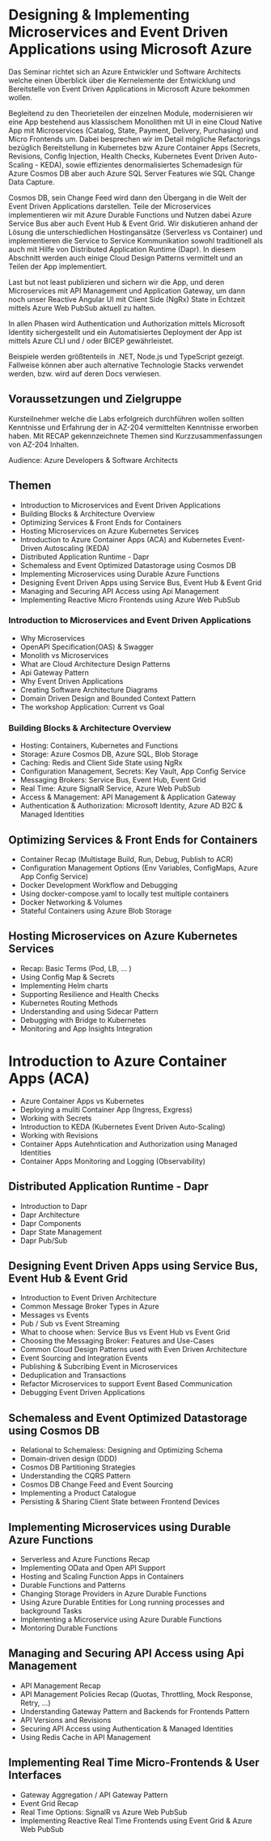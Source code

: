 # Designing & Implementing Microservices and Event Driven Applications using Microsoft Azure

Das Seminar richtet sich an Azure Entwickler und Software Architects welche einen Überblick über die Kernelemente der Entwicklung und Bereitstelle von Event Driven Applications in Microsoft Azure bekommen wollen. 

Begleitend zu den Theorieteilen der einzelnen Module, modernisieren wir eine App bestehend aus klassischem Monolithen mit UI in eine Cloud Native App mit Microservices (Catalog, State, Payment, Delivery, Purchasing) und Micro Frontends um. Dabei besprechen wir im Detail mögliche Refactorings bezüglich Bereitstellung in Kubernetes bzw Azure Container Apps (Secrets, Revisions, Config Injection, Health Checks, Kubernetes Event Driven Auto-Scaling - KEDA), sowie effizientes denormalisiertes Schemadesign für Azure Cosmos DB aber auch Azure SQL Server Features wie SQL Change Data Capture. 

Cosmos DB, sein Change Feed wird dann den Übergang in die Welt der Event Driven Applications darstellen. Teile der Microservices implementieren wir mit Azure Durable Functions und Nutzen dabei Azure Service Bus aber auch Event Hub & Event Grid. Wir diskutieren anhand der Lösung die unterschiedlichen Hostingansätze (Serverless vs Container) und implementieren die Service to Service Kommunikation sowohl traditionell als auch mit Hilfe von Distributed Application Runtime (Dapr). In diesem Abschnitt werden auch einige Cloud Design Patterns vermittelt und an Teilen der App implementiert. 

Last but not least publizieren und sichern wir die App, und deren Microservices mit API Management und Application Gateway, um dann noch unser Reactive Angular UI mit Client Side (NgRx) State in Echtzeit mittels Azure Web PubSub aktuell zu halten.

In allen Phasen wird Authentication und Authorization mittels Microsoft Identity sichergestellt und ein Automatisiertes Deployment der App ist mittels Azure CLI und / oder BICEP gewährleistet.

Beispiele werden größtenteils in .NET, Node.js und TypeScript gezeigt. Fallweise können aber auch alternative Technologie Stacks verwendet werden, bzw. wird auf deren Docs verwiesen.

## Voraussetzungen und Zielgruppe

Kursteilnehmer welche die Labs erfolgreich durchführen wollen sollten Kenntnisse und Erfahrung der in AZ-204 vermittelten Kenntnisse erworben haben. Mit RECAP gekennzeichnete Themen sind Kurzzusammenfassungen von AZ-204 Inhalten.

Audience: Azure Developers & Software Architects

## Themen

- Introduction to Microservices and Event Driven Applications
- Building Blocks & Architecture Overview
- Optimizing Services & Front Ends for Containers
- Hosting Microservices on Azure Kubernetes Services
- Introduction to Azure Container Apps (ACA) and Kubernetes Event-Driven Autoscaling (KEDA)
- Distributed Application Runtime - Dapr
- Schemaless and Event Optimized Datastorage using Cosmos DB
- Implementing Microservices using Durable Azure Functions
- Designing Event Driven Apps using Service Bus, Event Hub & Event Grid
- Managing and Securing API Access using Api Management
- Implementing Reactive Micro Frontends using Azure Web PubSub

### Introduction to Microservices and Event Driven Applications

- Why Microservices
- OpenAPI Specification(OAS) & Swagger
- Monolith vs Microservices
- What are Cloud Architecture Design Patterns
- Api Gateway Pattern
- Why Event Driven Applications
- Creating Software Architecture Diagrams
- Domain Driven Design and Bounded Context Pattern
- The workshop Application: Current vs Goal

### Building Blocks & Architecture Overview

- Hosting: Containers, Kubernetes and Functions
- Storage: Azure Cosmos DB, Azure SQL, Blob Storage
- Caching: Redis and Client Side State using NgRx
- Configuration Management, Secrets: Key Vault, App Config Service
- Messaging Brokers: Service Bus, Event Hub, Event Grid
- Real Time: Azure SignalR Service, Azure Web PubSub
- Access & Management: API Management & Application Gateway
- Authentication & Authorization: Microsoft Identity, Azure AD B2C & Managed Identities

## Optimizing Services & Front Ends for Containers

- Container Recap (Multistage Build, Run, Debug, Publish to ACR)
- Configuration Management Options (Env Variables, ConfigMaps, Azure App Config Service)
- Docker Development Workflow and Debugging
- Using docker-compose.yaml to locally test multiple containers
- Docker Networking & Volumes
- Stateful Containers using Azure Blob Storage

## Hosting Microservices on Azure Kubernetes Services

- Recap: Basic Terms (Pod, LB, ... )
- Using Config Map & Secrets
- Implementing Helm charts
- Supporting Resilience and Health Checks
- Kubernetes Routing Methods
- Understanding and using Sidecar Pattern
- Debugging with Bridge to Kubernetes
- Monitoring and App Insights Integration

# Introduction to Azure Container Apps (ACA)

- Azure Container Apps vs Kubernetes
- Deploying a muliti Container App (Ingress, Exgress)
- Working with Secrets
- Introduction to KEDA (Kubernetes Event Driven Auto-Scaling) 
- Working with Revisions
- Container Apps Autehntication and Authorization using Managed Identities
- Container Apps Monitoring and Logging (Observability)

## Distributed Application Runtime - Dapr

- Introduction to Dapr
- Dapr Architecture
- Dapr Components
- Dapr State Management
- Dapr Pub/Sub

## Designing Event Driven Apps using Service Bus, Event Hub & Event Grid

- Introduction to Event Driven Architecture
- Common Message Broker Types in Azure
- Messages vs Events
- Pub / Sub vs Event Streaming
- What to choose when: Service Bus vs Event Hub vs Event Grid
- Choosing the Messaging Broker: Features and Use-Cases
- Common Cloud Design Patterns used with Even Driven Architecture
- Event Sourcing and Integration Events
- Publishing & Subcribing Event in Microservices
- Deduplication and Transactions
- Refactor Microservices to support Event Based Communication
- Debugging Event Driven Applications

## Schemaless and Event Optimized Datastorage using Cosmos DB

- Relational to Schemaless: Designing and Optimizing Schema 
- Domain-driven design (DDD) 
- Cosmos DB Partitioning Strategies
- Understanding the CQRS Pattern
- Cosmos DB Change Feed and Event Sourcing
- Implementing a Product Catalogue 
- Persisting & Sharing Client State between Frontend Devices

## Implementing Microservices using Durable Azure Functions

- Serverless and Azure Functions Recap
- Implementing OData and Open API Support
- Hosting and Scaling Function Apps in Containers
- Durable Functions and Patterns
- Changing Storage Providers in Azure Durable Functions
- Using Azure Durable Entities for Long running processes and background Tasks
- Implementing a Microservice using Azure Durable Functions
- Montoring Durable Functions

## Managing and Securing API Access using Api Management

- API Management Recap
- API Management Policies Recap (Quotas, Throttling, Mock Response, Retry, ...)
- Understanding Gateway Pattern and Backends for Frontends Pattern
- API Versions and Revisions
- Securing API Access using Authentication & Managed Identities
- Using Redis Cache in API Management

## Implementing Real Time Micro-Frontends & User Interfaces

- Gateway Aggregation / API Gateway Pattern
- Event Grid Recap
- Real Time Options: SignalR vs Azure Web PubSub
- Implementing Reactive Real Time Frontends using Event Grid & Azure Web PubSub